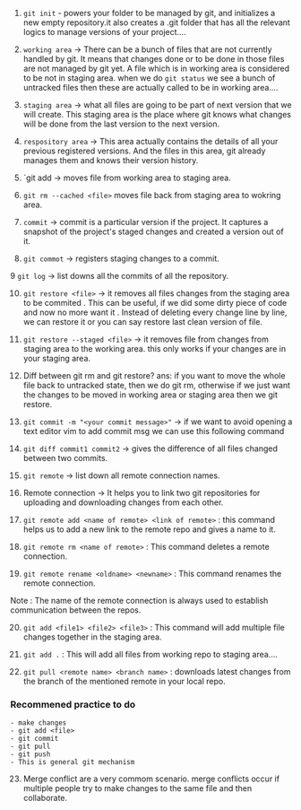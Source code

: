 1. `git init` - powers your folder to be managed by git, and initializes a new empty repository.it also creates a .git folder that has all the relevant logics to manage versions of your project....


2. `working area` -> There can be a bunch of files that are not currently handled by git. It means that changes done or to be done in those files are not managed by git yet. A file which is in working area is considered to be not in staging area. when we do `git status` we see a bunch of untracked files  then these are actually called to be in working area....

3. `staging area` -> what all files are going to be part of next version that we will create. This staging area is the place where git knows what changes will be done from the last version to the next version.

4. `respository area` -> This area actually contains the details of all your previous registered versions. And the files in this area, git already manages them and knows their version history.

5. `git add <file> -> moves file from working area to staging area.

6. `git rm --cached <file>` moves file back from staging area to wokring area.

7. `commit` -> commit is a particular version if the project. It captures a snapshot of the project's staged changes and created a version out of it.

8. `git commot` -> registers staging changes to a commit.

9 `git log` -> list downs all the commits of all the repository.

10. `git restore <file>` -> it removes all files changes from the staging area to be commited . This can be useful, if we did some dirty piece of code and now no more want it . Instead of deleting every change line by line, we can restore it or you can say restore last clean version of file.

11. `git restore --staged <file>` -> it removes file from changes from staging area to the working area. this only works if your changes are in your staging area.

12. Diff between git rm and git restore?
ans: if you want to move the whole file back to untracked state, then we do git rm, otherwise if we just want the changes to be moved in working area or staging area then we git restore.

13. `git commit -m "<your commit message>"` -> if we want to avoid opening a text editor vim to add commit msg we can use this following command

14. `git diff commit1 commit2` -> gives the difference of all files changed between two commits.

15. `git remote` -> list down all remote connection names.

16. Remote connection -> It helps you to link two git repositories for uploading and downloading changes from each other.

17. `git remote add <name of remote> <link of remote>` : this command helps us to add a new link to the remote repo and gives a name to it.

18. `git remote rm <name of remote>` : This command deletes a remote connection.

19. `git remote rename <oldname> <newname>` : This command renames the remote connection.

Note : The name of the remote connection is always used to establish communication between the repos.

20. `git add <file1> <file2> <file3>` : This command will add multiple file changes together in the staging area.

21. `git add .` : This will add all files from working repo to staging area....

22. `git pull <remote name> <branch name>` : downloads latest changes from the branch of the mentioned remote in your local repo.

### Recommened practice to do

    - make changes
    - git add <file>
    - git commit
    - git pull
    - git push
    - This is general git mechanism

23. Merge conflict are a very commom scenario.
merge conflicts occur if multiple people try to make changes to the same file and then collaborate.
